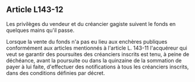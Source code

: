 Article L143-12
----
Les privilèges du vendeur et du créancier gagiste suivent le fonds en quelques
mains qu'il passe.

Lorsque la vente du fonds n'a pas eu lieu aux enchères publiques conformément
aux articles mentionnés à l'article L. 143-11 l'acquéreur qui veut se garantir
des poursuites des créanciers inscrits est tenu, à peine de déchéance, avant la
poursuite ou dans la quinzaine de la sommation de payer à lui faite, d'effectuer
des notifications à tous les créanciers inscrits, dans des conditions définies
par décret.
